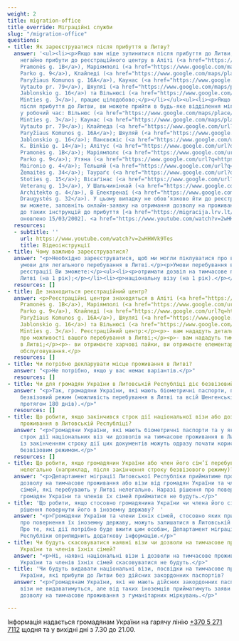 ```yaml
---
weight: 2
title: migration-office
title_override: Міграційні служби
slug: "/migration-office"
questions:
- title: Як зареєструватися після прибуття в Литву?
  answer: '<ul><li><p>Якщо вам ніде зупинитися після прибуття до Литви, ви повинні
    негайно прибути до реєстраційного центру в Аліті (<a href="https://www.google.com/maps/place/Pramon%C4%97s+g.+1b,+Alytus+62323/data=!4m2!3m1!1s0x46e0b41bcf1f7ed5:0x76bc5b57b999fde1?sa=X&amp;ved=2ahUKEwjC_5KfvND2AhXMxIsKHbPgBBgQ8gF6BAggEAE">Alytus,
    Pramonės g. 1B</a>), Маріямполі (<a href="https://www.google.com/maps/place/Parko+g.+9,+Marijampol%C4%97+68218/@54.5728256,23.3579025,17z/data=!3m1!4b1!4m5!3m4!1s0x46e12a38b07379f5:0x791b3d5d99f340c1!8m2!3d54.5728225!4d23.3600912">Marijampolė,
    Parko g. 9</a>), Клайпеді (<a href="https://www.google.com/maps/place/Pary%C5%BEiaus+Komunos+g.+16A,+Klaip%C4%97da+91166/@55.7007652,21.1550866,17z/data=!3m1!4b1!4m5!3m4!1s0x46e4dc0e64993137:0xccc54293a6335f3e!8m2!3d55.7007622!4d21.1572753">Klaipėda,
    Paryžiaus Komunos g. 16A</a>), Каунас (<a href="https://www.google.com/maps/place/Vytauto+pr.+79,+Kaunas+44321/@54.8949898,23.9224056,17z/data=!3m1!4b1!4m5!3m4!1s0x46e722775f376ffd:0x942f9d96c4a750ea!8m2!3d54.8949898!4d23.9245943">Kaunas,
    Vytauto pr. 79</a>), Шяуляї (<a href="https://www.google.com/maps/place/J.+Jablonskio+g.+16,+%C5%A0iauliai+78162/@55.9202149,23.2805633,17z/data=!3m1!4b1!4m5!3m4!1s0x46e5e3a7aed35ceb:0xefa94efb28280b5a!8m2!3d55.9202119!4d23.282752">Šiauliai,
    Jablonskio g. 16</a>) та Вільнюсі (<a href="https://www.google.com/maps/place/Minties+g.+3,+Vilnius+08233/@54.7062055,25.2968471,17z/data=!3m1!4b1!4m5!3m4!1s0x46dd96a574a9fd2f:0xe623d79f393ab79a!8m2!3d54.7062024!4d25.2990358">Vilnius,
    Minties g. 3</a>), працює цілодобово;</p></li></ul><ul><li><p>Якщо у вас є житло
    після прибуття до Литви, ви можете прийти в будь-яке відділення міграційного управління
    у робочий час: Вільнюс (<a href="https://www.google.com/maps/place/Minties+g.+3,+Vilnius+08233/@54.7062024,25.2968471,17z/data=!3m1!4b1!4m5!3m4!1s0x46dd96a574a9fd2f:0xe623d79f393ab79a!8m2!3d54.7062024!4d25.2990358">Vilnius,
    Minties g. 3</a>); Каунас (<a href="https://www.google.com/maps/place/Vytauto+pr.+79,+Kaunas+44321/@54.8949898,23.9224056,17z/data=!4m5!3m4!1s0x46e722775f376ffd:0x942f9d96c4a750ea!8m2!3d54.8949898!4d23.9245943">Kaunas,
    Vytauto pr. 79</a>); Клайпеда (<a href="https://www.google.com/url?q=https://www.google.com/maps/place/Pary%25C5%25BEiaus%2BKomunos%2Bg.%2B16A,%2BKlaip%25C4%2597da%2B91166/@55.7007622,21.1550866,17z/data%3D!3m1!4b1!4m5!3m4!1s0x46e4dc0e64993137:0xccc54293a6335f3e!8m2!3d55.7007622!4d21.1572753&amp;sa=D&amp;source=docs&amp;ust=1647603592864925&amp;usg=AOvVaw3lzgGZW3suTNZWT3-PisFK">Klaipėda,
    Paryžiaus Komunos g. 16A</a>); Шяуляй (<a href="https://www.google.com/url?q=https://www.google.com/maps/place/J.%2BJablonskio%2Bg.%2B16,%2B%25C5%25A0iauliai%2B78162/@55.9202119,23.2805633,17z/data%3D!3m1!4b1!4m5!3m4!1s0x46e5e3a7aed35ceb:0xefa94efb28280b5a!8m2!3d55.9202119!4d23.282752&amp;sa=D&amp;source=docs&amp;ust=1647603606043686&amp;usg=AOvVaw18HzQNUWMH4WiSd_wzv8t7">Šiauliai,
    Jablonskio g. 16</a>); Панєвєжіс (<a href="https://www.google.com/url?q=https://www.google.com/maps/place/K.%2BBinkio%2Bg.%2B14,%2BPanev%25C4%2597%25C5%25BEys%2B35149/@55.73527,24.3419875,17z/data%3D!3m1!4b1!4m5!3m4!1s0x46e631f66563fb1b:0x59a82dd153ea71fd!8m2!3d55.73527!4d24.3441762&amp;sa=D&amp;source=docs&amp;ust=1647603620659954&amp;usg=AOvVaw3vDAbhUmqRHy5M8NYL3Se0">Panevėžys,
    K. Binkio g. 14</a>); Алітус (<a href="https://www.google.com/url?q=https://www.google.com/maps/place/Pramon%25C4%2597s%2Bg.%2B1b,%2BAlytus%2B62323/@54.421532,24.0185523,17z/data%3D!3m1!4b1!4m5!3m4!1s0x46e0b41bcf1f7ed5:0x76bc5b57b999fde1!8m2!3d54.421532!4d24.020741&amp;sa=D&amp;source=docs&amp;ust=1647603634936037&amp;usg=AOvVaw1O2_UY6w14d8XhadqMwrcE">Alytus,
    Pramonės g. 1B</a>); Маріямполє (<a href="https://www.google.com/url?q=https://www.google.com/maps/place/Parko%2Bg.%2B9,%2BMarijampol%25C4%2597%2B68218/@54.5728225,23.3579025,17z/data%3D!3m1!4b1!4m5!3m4!1s0x46e12a38b07379f5:0x791b3d5d99f340c1!8m2!3d54.5728225!4d23.3600912&amp;sa=D&amp;source=docs&amp;ust=1647603648920178&amp;usg=AOvVaw32VDD3CJ9NjKXrVf_BP6Ku">Marijampolė,
    Parko g. 9</a>); Утяна (<a href="https://www.google.com/url?q=https://www.google.com/maps/place/Maironio%2Bg.%2B4,%2BUtena%2B28241/@55.4976629,25.5989422,17z/data%3D!3m1!4b1!4m5!3m4!1s0x46dd57e6a8a8064b:0x81ba85519977eecf!8m2!3d55.4976629!4d25.6011309&amp;sa=D&amp;source=docs&amp;ust=1647603662152644&amp;usg=AOvVaw1UuZ7VAfU2qFmXkkl0WcNU">Utena,
    Maironio g. 4</a>); Тельшяй (<a href="https://www.google.com/url?q=https://www.google.com/maps/place/%25C5%25BDemait%25C4%2597s%2Bg.%2B34,%2BTel%25C5%25A1iai%2B87102/@55.9881491,22.2373316,17z/data%3D!3m1!4b1!4m5!3m4!1s0x46e59f812de6041f:0x4b21c9c5579ac810!8m2!3d55.9881491!4d22.2395203&amp;sa=D&amp;source=docs&amp;ust=1647603678223977&amp;usg=AOvVaw2RAEh5r0YbybyVSeb-KEr8">Telšiai,
    Žemaitės g. 34</a>); Таураґє (<a href="https://www.google.com/url?q=https://www.google.com/maps/place/Stoties%2Bg.%2B15,%2BTaurag%25C4%2597%2B72263/@55.2472402,22.2851834,17z/data%3D!3m1!4b1!4m5!3m4!1s0x46e43e0d982b51e9:0xf4975bb3eef0780!8m2!3d55.2472402!4d22.2873721&amp;sa=D&amp;source=docs&amp;ust=1647603698715007&amp;usg=AOvVaw0Uwbgmq9tpCBR1NYGbHJaE">Tauragė,
    Stoties g. 15</a>); Вісаґінас (<a href="https://www.google.com/url?q=https://www.google.com/maps/place/Veteran%25C5%25B3%2Bg.%2B13,%2BVisaginas%2B31114/@55.5999928,26.4344618,17z/data%3D!3m1!4b1!4m5!3m4!1s0x46c2c9a21ef00233:0x60ad25c872584fa5!8m2!3d55.5999928!4d26.4366505&amp;sa=D&amp;source=docs&amp;ust=1647603714726166&amp;usg=AOvVaw0514boVh2ZAVsuVxcxOzkh">Visaginas,
    Veteranų g. 13</a>), У Шальчинінкай (<a href="https://www.google.com/maps/place/Architekto+g.+4,+%C5%A0al%C4%8Dininkai+17116/@54.3086724,25.3840772,17z/data=!3m1!4b1!4m5!3m4!1s0x46ddd0b1642aeaf3:0x45de7ebe0633f8ac!8m2!3d54.3086724!4d25.3862659">Šalčininkai,
    Architekto g. 4</a>), В Електренаї (<a href="https://www.google.com/maps/place/Draugyst%C4%97s+g.+32,+Elektr%C4%97nai+26121/@54.7844349,24.6721949,17z/data=!3m1!4b1!4m5!3m4!1s0x46e767191a3eddb7:0x8953b234637e9af1!8m2!3d54.7844349!4d24.6743836">Elektrėnai,
    Draugystės g. 32</a>). У цьому випадку не обов’язково йти до реєстраційного центру;</p></li></ul><ul><li><p>Якщо
    ви можете, заповніть онлайн-заявку на отримання дозволу на проживання відповідно
    до таких інструкцій до прибуття [<a href="https://migracija.lrv.lt/uploads/migracija/documents/files/Migris%20paskyros%20suk%C5%ABrimo%20ir%20LLG%20pra%C5%A1ymo%20pildymo%20atmintin%C4%97%20-%20savanoriams(3).pdf">інструкції</a>,
    оновлено 15/03/2002]. <a href="https://www.youtube.com/watch?v=2wHHWVk9Tes">Відеоінструкції</a>.</p></li></ul>'
  resources:
  - subtitle: ''
    url: https://www.youtube.com/watch?v=2wHHWVk9Tes
    title: Відеоінструкції
- title: Чому важливо зареєструватися?
  answer: "<p>Необхідно зареєструватися, щоб ми могли піклуватися про вас і створювати
    умови для легального перебування в Литві.</p><p>Умови перебування в Литві. Після
    реєстрації Ви зможете:</p><ul><li><p>отримати дозвіл на тимчасове проживання в
    Литві (на 1 рік);</p></li><li><p>національну візу (на 1 рік).</p></li></ul>"
  resources: []
- title: Де знаходиться реєстраційний центр?
  answer: <p>Реєстраційні центри знаходяться в Аліті (<a href="https://www.google.com/url?q=https://www.google.com/maps/place/Pramon%25C4%2597s%2Bg.%2B1b,%2BAlytus%2B62323/@54.421532,24.0185523,17z/data%3D!3m1!4b1!4m5!3m4!1s0x46e0b41bcf1f7ed5:0x76bc5b57b999fde1!8m2!3d54.421532!4d24.020741&amp;sa=D&amp;source=docs&amp;ust=1647603734304202&amp;usg=AOvVaw0HdbHwnsupvc2Rx_zJlr6j">Alytus,
    Pramonės g. 1B</a>), Маріямполі (<a href="https://www.google.com/url?q=https://www.google.com/maps/place/Parko%2Bg.%2B9,%2BMarijampol%25C4%2597%2B68218/@54.5728225,23.3579025,17z/data%3D!3m1!4b1!4m5!3m4!1s0x46e12a38b07379f5:0x791b3d5d99f340c1!8m2!3d54.5728225!4d23.3600912&amp;sa=D&amp;source=docs&amp;ust=1647603747536953&amp;usg=AOvVaw0pA-RXjsnBSAgLnO-Ohpu_">Marijampolė,
    Parko g. 9</a>), Клайпеді (<a href="https://www.google.com/url?q=https://www.google.com/maps/place/Pary%25C5%25BEiaus%2BKomunos%2Bg.%2B16A,%2BKlaip%25C4%2597da%2B91166/@55.7007622,21.1550866,17z/data%3D!3m1!4b1!4m5!3m4!1s0x46e4dc0e64993137:0xccc54293a6335f3e!8m2!3d55.7007622!4d21.1572753&amp;sa=D&amp;source=docs&amp;ust=1647603760499401&amp;usg=AOvVaw0t0PRwPUUf42ek1QWQpxkV">Klaipėda,
    Paryžiaus Komunos g. 16A</a>), Шяуляї (<a href="https://www.google.com/url?q=https://www.google.com/maps/place/J.%2BJablonskio%2Bg.%2B16,%2B%25C5%25A0iauliai%2B78162/@55.9202119,23.2805633,17z/data%3D!3m1!4b1!4m5!3m4!1s0x46e5e3a7aed35ceb:0xefa94efb28280b5a!8m2!3d55.9202119!4d23.282752&amp;sa=D&amp;source=docs&amp;ust=1647603774592070&amp;usg=AOvVaw3dPC5ZKLGURt1fShpb5HUl">Šiauliai,
    Jablonskio g. 16</a>) та Вільнюсі (<a href="https://www.google.com/url?q=https://www.google.com/maps/place/Minties%2Bg.%2B3,%2BVilnius%2B08233/@54.7062024,25.2968471,17z/data%3D!3m1!4b1!4m5!3m4!1s0x46dd96a574a9fd2f:0xe623d79f393ab79a!8m2!3d54.7062024!4d25.2990358&amp;sa=D&amp;source=docs&amp;ust=1647603787882299&amp;usg=AOvVaw3EtYgQL79daEJNoXNtqvLQ">Vilnius,
    Minties g. 3</a>). Реєстраційний центр:</p><p>- вам нададуть детальну інформацію
    про можливості вашого перебування в Литві;</p><p>- вам нададуть тимчасове житло
    в Литві;</p><p>- ви отримаєте харчові пайки, ви отримаєте елементарне медичне
    обслуговування.</p>
  resources: []
- title: Чи потрібно декларувати місце проживання в Литві?
  answer: "<p>Не потрібно, якщо у вас немає варіантів.</p>"
  resources: []
- title: Чи для громадян України в Литовській Республіці діє безвізовий режим?
  answer: "<p>Так, громадяни України, які мають біометричні паспорти, підпадають під
    безвізовий режим (можливість перебування в Литві та всій Шенгенській зоні 90 днів
    протягом 180 днів).</p>"
  resources: []
- title: Що робити, якщо закінчився строк дії національної візи або дозволу на тимчасове
    проживання в Литовській Республіці?
  answer: "<p>Громадяни України, які мають біометричні паспорти та у яких закінчується
    строк дії національних віз чи дозволів на тимчасове проживання в Литовській Республіці,
    із закінченням строку дії цих документів можуть одразу почати користуватися 90-денним
    безвізовим режимом.</p>"
  resources: []
- title: Що робити, якщо громадянин України або член його сім’ї перебуває в Литві
    нелегально (наприклад, після закінчення строку безвізового режиму)?
  answer: "<p>Департамент міграції Литовської Республіки прийматиме прохання на отримання
    дозволу на тимчасове проживання або візи від громадян України та членів їхніх
    сімей, які перебувають у Литві нелегально. Наразі рішення про повернення чи вислання
    громадян України та членів їх сімей прийматися не будуть.</p>"
- title: 'Що робити, якщо стосовно громадянина України чи члена його сім’ї прийнято
    рішення повернути його в іноземну державу?  '
  answer: "<p>Громадяни України та члени їхніх сімей, стосовно яких прийнято рішення
    про повернення їх іноземну державу, можуть залишатися в Литовській Республіці.
    Про те, які дії потрібно буде вжити цим особам, Департамент міграції Литовської
    Республіки оприлюднить додаткову інформацію.</p>"
- title: Чи будуть скасовуватися наявні візи чи дозволи на тимчасове проживання громадян
    України та членів їхніх сімей?
  answer: "<p>Ні, наявні національні візи і дозволи на тимчасове проживання громадян
    України та членів їхніх сімей скасовуватися не будуть.</p>"
- title: 'Чи будуть видавати національні візи, посвідки на тимчасове проживання громадянам
    України, які прибули до Литви без дійсних закордонних паспортів?  '
  answer: "<p>Громадянам України, які не мають дійсних закордонних паспортів, національні
    візи не видаватимуться, але від таких іноземців прийматимуть заяви про надання
    дозволу на тимчасове проживання з гуманітарних міркувань.</p>"

---
```

Інформація надається громадянам України на гарячу лінію [+370 5 271 7112](tel:+37052717112) щодня та у вихідні дні з 7.30 до 21.00.